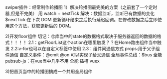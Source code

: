 swiper插件：经常制作轮播图
1）解决轮播图最完美的方案（之前套了一个定时器,但是不完美）
用 watch + nextTick 解决：数据监听，监听已有数据的变化
$nextTick:在下次 DOM 更新循环结束之后执行延迟回调。在修改数据之后立即使用这个方法，获取更新后的 DOM。

2)开发floor组件
切记：仓库当中的state的数据格式取决于服务器返回的数据的格式！！！！
2.1：getFloorList这个action在哪里触发？？在Home路由组件当中触发
2.2:v-for也可以在自定义标签中使用
2.3：组件间通信方式
    props:用于父子组件通信
    自定义事件：@emit @on 可以实现子给父通信
    全局事件总线：$bus 全能
    pubsub-js：在vue当中几乎不用 全能
    插槽
    vuex

3)把首页当中的轮播图搞成一个共用全局组件